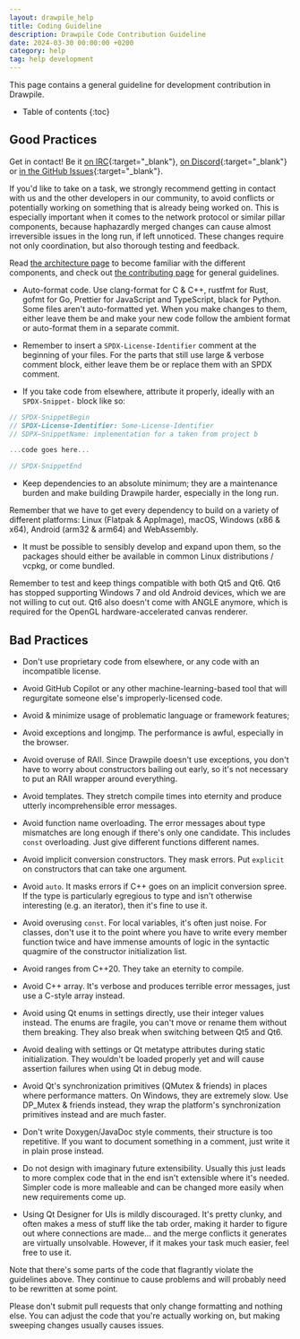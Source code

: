 ```yaml
---
layout: drawpile_help
title: Coding Guideline
description: Drawpile Code Contribution Guideline
date: 2024-03-30 00:00:00 +0200
category: help
tag: help development
---
```


This page contains a general guideline for development contribution in Drawpile.

* Table of contents
{:toc}

## Good Practices

Get in contact! Be it [on IRC](https://drawpile.net/irc/){:target="_blank"}, [on Discord](https://drawpile.net/discord/){:target="_blank"} or [in the GitHub Issues](https://github.com/drawpile/Drawpile/issues){:target="_blank"}.

If you'd like to take on a task, we strongly recommend getting in contact with us and the other developers in our community, to avoid conflicts or potentially working on something that is already being worked on.
This is especially important when it comes to the network protocol or similar pillar components, because haphazardly merged changes can cause almost irreversible issues in the long run, if left unnoticed. These changes require not only coordination, but also thorough testing and feedback.

Read [the architecture page](architecture) to become familiar with the different components, and check out [the contributing page](contributing) for general guidelines.

* Auto-format code.
Use clang-format for C & C++, rustfmt for Rust, gofmt for Go, Prettier for JavaScript and TypeScript, black for Python.
Some files aren't auto-formatted yet. When you make changes to them, either leave them be and make your new code follow the ambient format or auto-format them in a separate commit.

* Remember to insert a `SPDX-License-Identifier` comment at the beginning of your files.
For the parts that still use large & verbose comment block, either leave them be or replace them with an SPDX comment.

* If you take code from elsewhere, attribute it properly, ideally with an `SPDX-Snippet-` block like so:

```c
// SPDX-SnippetBegin
// SPDX-License-Identifier: Some-License-Identifier
// SDPX—SnippetName: implementation for a taken from project b

...code goes here...

// SPDX-SnippetEnd
```

* Keep dependencies to an absolute minimum; they are a maintenance burden and make building Drawpile harder, especially in the long run.

Remember that we have to get every dependency to build on a variety of different platforms: Linux (Flatpak & AppImage), macOS, Windows (x86 & x64), Android (arm32 & arm64) and WebAssembly.

* It must be possible to sensibly develop and expand upon them, so the packages should either be available in common Linux distributions / vcpkg, or come bundled.

Remember to test and keep things compatible with both Qt5 and Qt6.
Qt6 has stopped supporting Windows 7 and old Android devices, which we are not willing to cut out. Qt6 also doesn't come with ANGLE anymore, which is required for the OpenGL hardware-accelerated canvas renderer.

## Bad Practices

* Don't use proprietary code from elsewhere, or any code with an incompatible license.

* Avoid GitHub Copilot or any other machine-learning-based tool that will regurgitate someone else's improperly-licensed code.

* Avoid & minimize usage of problematic language or framework features;

* Avoid exceptions and longjmp. The performance is awful, especially in the browser.

* Avoid overuse of RAII. Since Drawpile doesn't use exceptions, you don't have to worry about constructors bailing out early, so it's not necessary to put an RAII wrapper around everything.

* Avoid templates. They stretch compile times into eternity and produce utterly incomprehensible error messages.

* Avoid function name overloading. The error messages about type mismatches are long enough if there's only one candidate. This includes `const` overloading. Just give different functions different names.

* Avoid implicit conversion constructors. They mask errors. Put `explicit` on constructors that can take one argument.

* Avoid `auto`. It masks errors if C++ goes on an implicit conversion spree. If the type is particularly egregious to type and isn't otherwise interesting (e.g. an iterator), then it's fine to use it.

* Avoid overusing `const`. For local variables, it's often just noise. For classes, don't use it to the point where you have to write every member function twice and have immense amounts of logic in the syntactic quagmire of the constructor initialization list.

* Avoid ranges from C++20. They take an eternity to compile.

* Avoid C++ array. It's verbose and produces terrible error messages, just use a C-style array instead.

* Avoid using Qt enums in settings directly, use their integer values instead. The enums are fragile, you can't move or rename them without them breaking. They also break when switching between Qt5 and Qt6.

* Avoid dealing with settings or Qt metatype attributes during static initialization. They wouldn't be loaded properly yet and will cause assertion failures when using Qt in debug mode.

* Avoid Qt's synchronization primitives (QMutex & friends) in places where performance matters. On Windows, they are extremely slow. Use DP\_Mutex & friends instead, they wrap the platform's synchronization primitives instead and are much faster.

* Don't write Doxygen/JavaDoc style comments, their structure is too repetitive. If you want to document something in a comment, just write it in plain prose instead.

* Do not design with imaginary future extensibility. Usually this just leads to more complex code that in the end isn't extensible where it's needed. Simpler code is more malleable and can be changed more easily when new requirements come up.

* Using Qt Designer for UIs is mildly discouraged. It's pretty clunky, and often makes a mess of stuff like the tab order, making it harder to figure out where connections are made... and the merge conflicts it generates are virtually unsolvable. However, if it makes your task much easier, feel free to use it.

Note that there's some parts of the code that flagrantly violate the guidelines above. They continue to cause problems and will probably need to be rewritten at some point.

Please don't submit pull requests that only change formatting and nothing else.
You can adjust the code that you're actually working on, but making sweeping changes usually causes issues.
